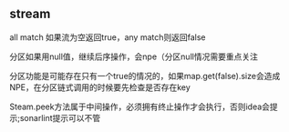 ## stream

all match 如果流为空返回true，any match则返回false

分区如果用null值，继续后序操作，会npe（分区null情况需要重点关注

分区功能是可能存在只有一个true的情况的，如果map.get(false).size会造成NPE，在分区链式调用的时候要先检查是否存在key

Steam.peek方法属于中间操作，必须拥有终止操作才会执行，否则idea会提示;sonarlint提示可以不管
